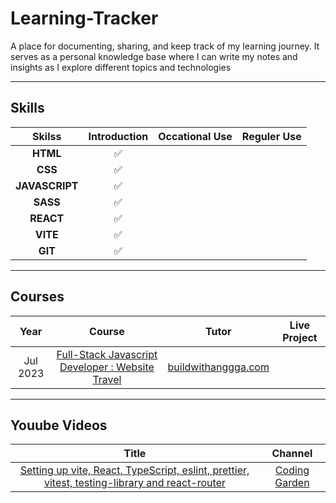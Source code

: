 # Learning-Tracker

A place for documenting, sharing, and keep track of my learning journey. It serves as a personal knowledge base where I can write my notes and insights as I explore different topics and technologies

---

## Skills

|     Skilss     | Introduction | Occational Use | Reguler Use |
| :------------: | :----------: | :------------: | :---------: |
|    **HTML**    |      ✅      |
|    **CSS**     |      ✅      |
| **JAVASCRIPT** |      ✅      |
|    **SASS**    |      ✅      |
|   **REACT**    |      ✅      |
|    **VITE**    |      ✅      |
|    **GIT**     |      ✅      |

---

## Courses

|   Year   |                       Course                       |         Tutor         | Live Project |
| :------: | :------------------------------------------------: | :-------------------: | :----------: |
| Jul 2023 | [Full-Stack Javascript Developer : Website Travel] | [buildwithanggga.com] |

[//]: # "Reference links to courses"
[Full-Stack Javascript Developer : Website Travel]: https://buildwithangga.com/kelas/full-stack-javascript-developer-website-travel
[//]: # "Reference links to courses tutor"
[buildwithanggga.com]: https://buildwithangga.com/

---

## Youube Videos

|                                              Title                                               |     Channel     |
| :----------------------------------------------------------------------------------------------: | :-------------: |
| [Setting up vite, React, TypeScript, eslint, prettier, vitest, testing-library and react-router] | [Coding Garden] |

[//]: # "Reference links to Youtube Title"
[Setting up vite, React, TypeScript, eslint, prettier, vitest, testing-library and react-router]: https://youtu.be/cchqeWY0Nak
[//]: # "Reference links to Youtube Channel"
[Coding Garden]: https://www.youtube.com/@CodingGarden
